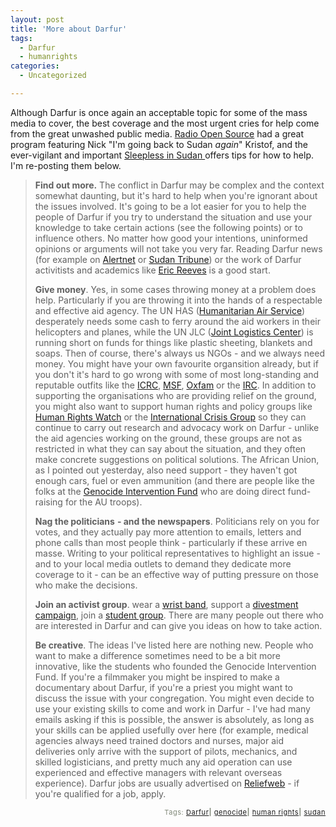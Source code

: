 ```yaml
---
layout: post
title: 'More about Darfur'
tags:
  - Darfur
  - humanrights
categories:
  - Uncategorized

---
```


Although Darfur is once again an acceptable topic for some of the mass media to cover, the best coverage and the most urgent cries for help come from the great unwashed public media.  <a href="http://www.radioopensource.org/genocide-in-sudan/">Radio Open Source</a> had a great program featuring Nick "I'm going back to Sudan <em>again</em>" Kristof, and the ever-vigilant and important <a href="http://sleeplessinsudan.blogspot.com/2005/12/ive-been-ranting-lot-over-past-few.html">Sleepless in Sudan </a>offers tips for how to help.  I'm re-posting them below.

<blockquote><strong>Find out more.</strong> The conflict in Darfur may be complex and the context somewhat daunting, but it's hard to help when you're ignorant about the issues involved. It's going to be a lot easier for you to help the people of Darfur if you try to understand the situation and use your knowledge to take certain actions (see the following points) or to influence others. No matter how good your intentions, uninformed opinions or arguments will not take you very far. Reading Darfur news (for example on <a href="http://www.alertnet.org">Alertnet</a> or <a href="http://www.sudantribune.com">Sudan Tribune</a>) or the work of Darfur activitists and academics like <a href="http://www.sudanreeves.org">Eric Reeves</a> is a good start.

<strong>Give money</strong>. Yes, in some cases throwing money at a problem does help. Particularly if you are throwing it into the hands of a respectable and effective aid agency.
The UN HAS (<a href="http://www.humanitarianinfo.org/darfur/services/UNHAS/index.asp">Humanitarian Air Service</a>) desperately needs some cash to ferry around the aid workers in their helicopters and planes, while the UN JLC (<a href="http://www.unjlc.org">Joint Logistics Center</a>) is running short on funds for things like plastic sheeting, blankets and soaps. Then of course, there's always us NGOs - and we always need money. You might have your own favourite organsition already, but if you don't it's hard to go wrong with some of most long-standing and reputable outfits like the <a href="http://www.icrc.org/">ICRC</a>, <a href="http://www.msf.org">MSF</a>, <a href="http://www.oxfam.org">Oxfam</a> or the <a href="http://www.theirc.org">IRC</a>.
In addition to supporting the organisations who are providing relief on the ground, you might also want to support human rights and policy groups like <a href="http://www.hrw.org/">Human Rights Watch</a> or the <a href="http://www.crisisgroup.org/home/index.cfm?">International Crisis Group</a> so they can continue to carry out research and advocacy work on Darfur - unlike the aid agencies working on the ground, these groups are not as restricted in what they can say about the situation, and they often make concrete suggestions on political solutions.
The African Union, as I pointed out yesterday, also need support - they haven't got enough cars, fuel or even ammunition (and there are people like the folks at the <a href="http://www.genocideinterventionfund.org/">Genocide Intervention Fund</a> who are doing direct fund-raising for the AU troops).

<strong>Nag the politicians</strong> <strong>- and the newspapers</strong>. Politicians rely on you for votes, and they actually pay more attention to emails, letters and phone calls than most people think - particularly if these arrive en masse. Writing to your political representatives to highlight an issue - and to your local media outlets to demand they dedicate more coverage to it - can be an effective way of putting pressure on those who make the decisions.

<strong>Join an activist group</strong>. wear a <a href="https://app.etapestry.com/hosted/SaveDarfurCoalition/Wristbands.html">wrist band</a>, support a <a href="http://www.divestsudan.org/">divestment campaign</a>, join a <a href="http://www.standarfur.org/">student group</a>. There are many people out there who are interested in Darfur and can give you ideas on how to take action.

<strong>Be creative</strong>. The ideas I've listed here are nothing new. People who want to make a difference sometimes need to be a bit more innovative, like the students who founded the Genocide Intervention Fund.
If you're a filmmaker you might be inspired to make a documentary about Darfur, if you're a priest you might want to discuss the issue with your congregation. You might even decide to use your existing skills to come and work in Darfur - I've had many emails asking if this is possible, the answer is absolutely, as long as your skills can be applied usefully over here (for example, medical agencies always need trained doctors and nurses, major aid deliveries only arrive with the support of pilots, mechanics, and skilled logisticians, and pretty much any aid operation can use experienced and effective managers with relevant overseas experience). Darfur jobs are usually advertised on <a href="http://www.reliefweb.org">Reliefweb</a> - if you're qualified for a job, apply.</blockquote>
<!-- technorati tags start --><p style="text-align:right;font-size:11px;letter-spacing:.05em;color:#808979;">Tags: <a href="http://www.technorati.com/tag/Darfur" rel="tag">Darfur</a><strong>|</strong> <a href="http://www.technorati.com/tag/genocide" rel="tag">genocide</a><strong>|</strong> <a href="http://www.technorati.com/tag/human rights" rel="tag">human rights</a><strong>|</strong> <a href="http://www.technorati.com/tag/sudan" rel="tag">sudan</a></p><!-- technorati tags end -->
